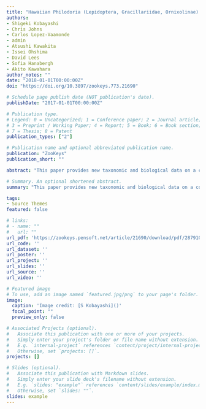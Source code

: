 ```yaml
---
title: "Hawaiian Philodoria (Lepidoptera, Gracillariidae, Ornixolinae) leaf mining moths on Myrsine (Primulaceae): two new species and biological data"
authors:
- Shigeki Kobayashi
- Chris Johns
- Carlos Lopez-Vaamonde
- admin
- Atsushi Kawakita
- Issei Ohshima
- David Lees
- Sofia Hanabergh
- Akito Kawahara
author_notes: ""
date: "2018-01-01T00:00:00Z"
doi: "https://doi.org/10.3897/zookeys.773.21690"

# Schedule page publish date (NOT publication's date).
publishDate: "2017-01-01T00:00:00Z"

# Publication type.
# Legend: 0 = Uncategorized; 1 = Conference paper; 2 = Journal article;
# 3 = Preprint / Working Paper; 4 = Report; 5 = Book; 6 = Book section;
# 7 = Thesis; 8 = Patent
publication_types: ["2"]

# Publication name and optional abbreviated publication name.
publication: "ZooKeys"
publication_short: ""

abstract: "This paper provides new taxonomic and biological data on a complex of gracillariid moths in the endemic genus Philodoria Walsingham, 1907 that are associated with Myrsine (Primulaceae) in the Hawaiian Islands, United States. Two new species, Philodoria kauaulaensis Kobayashi, Johns & Kawahara, sp. n. (host: Myrsine lanaiensis, M. lessertiana, and M. sandwicensis) and P. kolea Kobayashi, Johns & Kawahara, sp. n. (host: M. lessertiana) are described. Biological data are provided for two previously described species that also feed on Myrsine: P. auromagnifica Walsingham, 1907 and P. succedanea Walsingham, 1907. For the first time we detail and illustrate genital structures, immature stages, biology, and host plants of P. auromagnifica and P. succedanea. Philodoria kolea, P. auromagnifica, and P. succedanea occur in sympatry on the island of Hawaii (Big Island), but each species differs in behavioral characters: P. kolea utilizes leaves of seedlings and forms a serpentine mine, whereas the latter two utilize leaves of larger plants, and form linear or serpentine to blotch mines. More broadly, leaf mine forms and diagnostic characteristics of the Myrsine-feeding species complex of Philodoria (as currently known) are reviewed and illustrated."

# Summary. An optional shortened abstract.
summary: "This paper provides new taxonomic and biological data on a complex of gracillariid moths in the endemic genus Philodoria Walsingham, 1907 that are associated with Myrsine (Primulaceae) in the Hawaiian Islands"

tags:
- Source Themes
featured: false

# links:
# - name: ""
#   url: ""
url_pdf: 'https://zookeys.pensoft.net/article/21690/download/pdf/287910'
url_code: ''
url_dataset: ''
url_poster: ''
url_project: ''
url_slides: ''
url_source: ''
url_video: ''

# Featured image
# To use, add an image named `featured.jpg/png` to your page's folder. 
image:
  caption: 'Image credit: [S Kobayashi]()'
  focal_point: ""
  preview_only: false

# Associated Projects (optional).
#   Associate this publication with one or more of your projects.
#   Simply enter your project's folder or file name without extension.
#   E.g. `internal-project` references `content/project/internal-project/index.md`.
#   Otherwise, set `projects: []`.
projects: []

# Slides (optional).
#   Associate this publication with Markdown slides.
#   Simply enter your slide deck's filename without extension.
#   E.g. `slides: "example"` references `content/slides/example/index.md`.
#   Otherwise, set `slides: ""`.
slides: example
---
```

